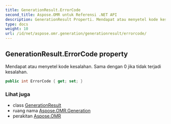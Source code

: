 ```yaml
---
title: GenerationResult.ErrorCode
second_title: Aspose.OMR untuk Referensi .NET API
description: GenerationResult Properti. Mendapat atau menyetel kode kesalahan. Sama dengan 0 jika tidak terjadi kesalahan.
type: docs
weight: 10
url: /id/net/aspose.omr.generation/generationresult/errorcode/
---
```

## GenerationResult.ErrorCode property

Mendapat atau menyetel kode kesalahan. Sama dengan 0 jika tidak terjadi kesalahan.

```csharp
public int ErrorCode { get; set; }
```

### Lihat juga

* class [GenerationResult](../)
* ruang nama [Aspose.OMR.Generation](../../generationresult/)
* perakitan [Aspose.OMR](../../../)


